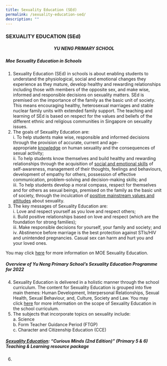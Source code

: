 ```yaml
---
title: Sexuality Education (SEd)
permalink: /sexuality-education-sed/
description: ""
---
```

### SEXUALITY EDUCATION (SEd)

<h5 align="center">YU NENG PRIMARY SCHOOL</h5>

##### Moe Sexuality Education in Schools

1. Sexuality Education (SEd) in schools is about enabling students to understand the physiological, social and emotional changes they experience as they mature, develop healthy and rewarding relationships including those with members of the opposite sex, and make wise, informed and responsible decisions on sexuality matters. SEd is premised on the importance of the family as the basic unit of society. This means encouraging healthy, heterosexual marriages and stable nuclear family units with extended family support. The teaching and learning of SEd is based on respect for the values and beliefs of the different ethnic and religious communities in Singapore on sexuality issues.
2.  The goals of Sexuality Education are: <br>
	i.  To help students make wise, responsible and informed decisions through the provision of accurate, current and age-appropriate <u>knowledge</u> on human sexuality and the consequences of sexual activity;<br>
	ii. To help students know themselves and build healthy and rewarding relationships through the acquisition of <u>social and emotional skills</u> of self-awareness, management of their thoughts, feelings and behaviours, development of empathy for others, possession of effective communication, problem-solving and decision-making skills; and<br>
	iii. To help students develop a moral compass, respect for themselves and for others as sexual beings, premised on the family as the basic unit of society, through the inculcation of <u>positive mainstream values and attitudes</u> about sexuality.
3. The key messages of Sexuality Education are: <br>
	 i. Love and respect yourself as you love and respect others; <br>
	 ii. Build positive relationships based on love and respect (which are the foundation for strong families); <br>
	 iii. Make responsible decisions for yourself, your family and society; and <br>
	 iv. Abstinence before marriage is the best protection against STIs/HIV and unintended pregnancies. Casual sex can harm and hurt you and your loved ones.

You may click [here](http://www.moe.gov.sg/education/programmes/social-emotional-learning/sexuality-education/) for more information on MOE Sexuality Education.

##### Overview of Yu Neng Primary School’s Sexuality Education Programme for 2022

4. Sexuality Education is delivered in a holistic manner through the school curriculum. The content for Sexuality Education is grouped into five main themes: Human Development, Interpersonal Relationships, Sexual Health, Sexual Behaviour, and, Culture, Society and Law. You may click [here](http://www.moe.gov.sg/education/programmes/social-emotional-learning/sexuality-education/scope/) for more information on the scope of Sexuality Education in the school curriculum.
5. The subjects that incorporate topics on sexuality include: <br>
	a. Science <br>
	b. Form Teacher Guidance Period (FTGP)<br>
	c. Character and Citizenship Education (CCE)
	
<h5><u> Sexuality Education</u>: “Curious Minds (2nd Edition)” (Primary 5 & 6) Teaching & Learning resource package</h5>

6.


